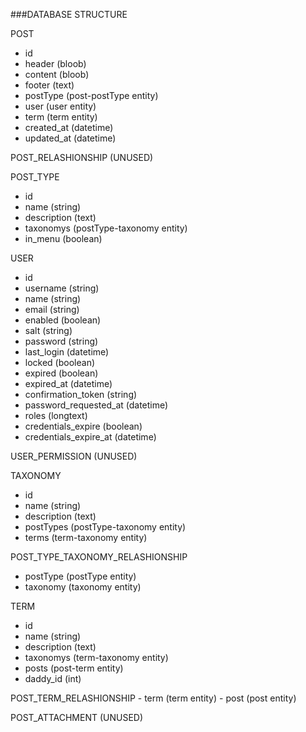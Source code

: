 ###DATABASE STRUCTURE

POST
   - id
   - header (bloob)
   - content (bloob)
   - footer (text)
   - postType (post-postType entity)
   - user (user entity)
   - term (term entity)
   - created_at (datetime)
   - updated_at (datetime)

POST_RELASHIONSHIP
 (UNUSED)

POST_TYPE
   - id
   - name (string)
   - description (text)
   - taxonomys (postType-taxonomy entity)
   - in_menu (boolean)

USER
   - id
   - username (string)
   - name (string)
   - email (string)
   - enabled (boolean)
   - salt (string)
   - password (string)
   - last_login (datetime)
   - locked (boolean)
   - expired (boolean)
   - expired_at (datetime)
   - confirmation_token (string)
   - password_requested_at (datetime)
   - roles (longtext)
   - credentials_expire (boolean)
   - credentials_expire_at (datetime)

USER_PERMISSION
 (UNUSED)

TAXONOMY
   - id
   - name (string)
   - description (text)
   - postTypes (postType-taxonomy entity)
   - terms (term-taxonomy entity)

POST_TYPE_TAXONOMY_RELASHIONSHIP
   - postType (postType entity)
   - taxonomy (taxonomy entity)

TERM
   - id
   - name (string)
   - description (text)
   - taxonomys (term-taxonomy entity)
   - posts (post-term entity)
   - daddy_id (int)

POST_TERM_RELASHIONSHIP
    - term (term entity)
    - post (post entity)

POST_ATTACHMENT
 (UNUSED)
